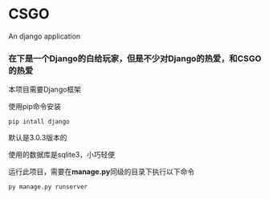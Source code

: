 # CSGO
An django application

### 在下是一个Django的白给玩家，但是不少对Django的热爱，和CSGO的热爱

本项目需要Django框架

使用pip命令安装

```
pip intall django
```

默认是3.0.3版本的

使用的数据库是sqlite3，小巧轻便

运行此项目，需要在**manage.py**同级的目录下执行以下命令

```
py manage.py runserver
```
